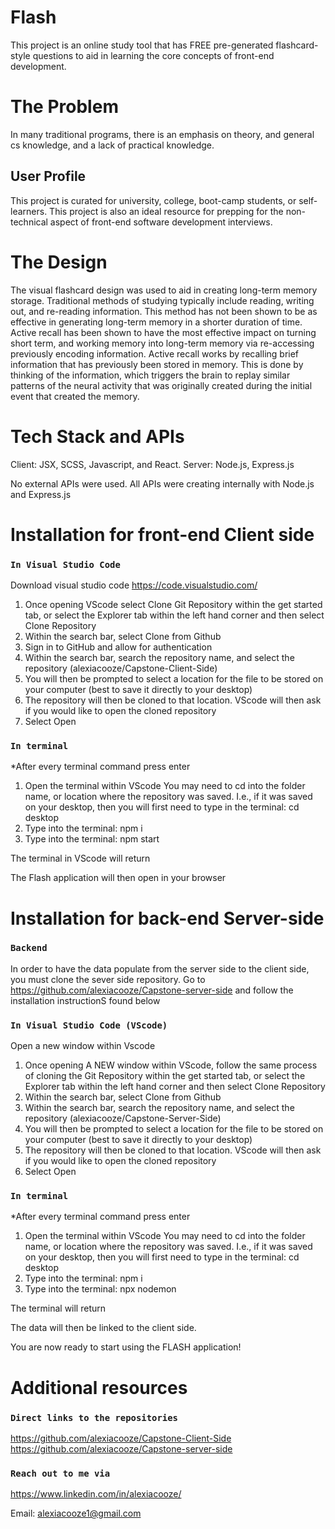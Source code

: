 # Flash

This project is an online study tool that has FREE pre-generated flashcard-style questions to aid in learning the core concepts of front-end development.

# The Problem

In many traditional programs, there is an emphasis on theory, and general cs knowledge, and a lack of practical knowledge.

## User Profile

This project is curated for university, college, boot-camp students, or self-learners. This project is also an ideal resource for prepping for the non-technical aspect of front-end software development interviews.


# The Design 

The visual flashcard design was used to aid in creating long-term memory storage. Traditional methods of studying typically include reading, writing out, and re-reading information. This method has not been shown to be as effective in generating long-term memory in a shorter duration of time. Active recall has been shown to have the most effective impact on turning short term, and working memory into long-term memory via re-accessing previously encoding information. Active recall works by recalling brief information that has previously been stored in memory. This is done by thinking of the information, which triggers the brain to replay similar patterns of the neural activity that was originally created during the initial event that created the memory. 

# Tech Stack and APIs

Client: JSX, SCSS, Javascript, and React.
Server: Node.js, Express.js

No external APIs were used. All APIs were creating internally with Node.js and Express.js

# Installation for front-end Client side

### `In Visual Studio Code`

Download visual studio code https://code.visualstudio.com/
1. Once opening VScode select Clone Git Repository within the get started tab, or select the Explorer tab within the left hand  corner and then select Clone Repository
2. Within the search bar, select Clone from Github
3. Sign in to GitHub and allow for authentication 
4. Within the search bar, search the repository name, and select the repository (alexiacooze/Capstone-Client-Side)
5. You will then be prompted to select a location for the file to be stored on your computer (best to save it directly to your desktop)
6. The repository will then be cloned to that location. VScode will then ask if you would like to open the cloned repository
7. Select Open

### `In terminal`
*After every terminal command press enter

1. Open the terminal within VScode
You may need to cd into the folder name, or location where the repository was saved. I.e., if it was saved on your desktop, then you will first need to type in the terminal: cd desktop
2. Type into the terminal: npm i
3. Type into the terminal: npm start

The terminal in VScode will return

The Flash application will then open in your browser

# Installation for back-end Server-side

### `Backend`

In order to have the data populate from the server side to the client side, you must clone the sever side repository. 
Go to https://github.com/alexiacooze/Capstone-server-side and follow the installation instructionS found below

### `In Visual Studio Code (VScode)`

Open a new window within Vscode
1. Once opening A NEW window within VScode, follow the same process of cloning the Git Repository within the get started tab, or select the Explorer tab within the left hand  corner and then select Clone Repository
2. Within the search bar, select Clone from Github
4. Within the search bar, search the repository name, and select the repository (alexiacooze/Capstone-Server-Side)
5. You will then be prompted to select a location for the file to be stored on your computer (best to save it directly to your desktop)
6. The repository will then be cloned to that location. VScode will then ask if you would like to open the cloned repository
7. Select Open

### `In terminal`
*After every terminal command press enter

1. Open the terminal within VScode
You may need to cd into the folder name, or location where the repository was saved. I.e., if it was saved on your desktop, then you will first need to type in the terminal: cd desktop
2. Type into the terminal: npm i
3. Type into the terminal: npx nodemon

The terminal will return 

The data will then be linked to the client side. 

You are now ready to start using the FLASH application!

# Additional resources

### `Direct links to the repositories`
https://github.com/alexiacooze/Capstone-Client-Side
https://github.com/alexiacooze/Capstone-server-side

### `Reach out to me via`
https://www.linkedin.com/in/alexiacooze/

Email: alexiacooze1@gmail.com